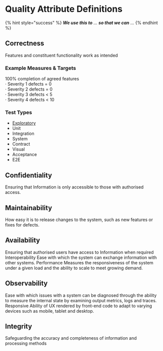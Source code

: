 # Quality Attribute Definitions

{% hint style="success" %}
_**We use this to** ... **so that we can** ..._
{% endhint %}

## Correctness

Features and constituent functionality work as intended

### Example Measures & Targets

100% completion of agreed features\
· Severity 1 defects = 0\
· Severity 2 defects = 0\
· Severity 3 defects < 5\
· Severity 4 defects < 10

### Test Types

* [Exploratory](test-type-definitions.md#exploratory-test)
* Unit
* Integration
* System&#x20;
* Contract
* Visual
* Acceptance
* E2E

## Confidentiality&#x20;

Ensuring that Information is only accessible to those with authorised access.

## Maintainability&#x20;

How easy it is to release changes to the system, such as new features or fixes for defects.

## Availability&#x20;

Ensuring that authorised users have access to Information when required Interoperability Ease with which the system can exchange information with other systems. Performance Measures the responsiveness of the system under a given load and the ability to scale to meet growing demand.

## Observability&#x20;

Ease with which issues with a system can be diagnosed through the ability to measure the internal state by examining output metrics, logs and traces. Responsive Ability of UX rendered by front-end code to adapt to varying devices such as mobile, tablet and desktop.

## Integrity&#x20;

Safeguarding the accuracy and completeness of information and processing methods
